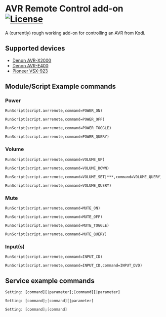 # AVR Remote Control add-on [![License](https://img.shields.io/badge/License-GPL%20v3%2B-blue.svg)](https://github.com/trazer78/script.avrremotecontrol/blob/master/LICENSE.txt)

A (currently) rough working add-on for controlling an AVR from Kodi.

## Supported devices
- [Denon AVR-X2000](/resources/help/Denon.md)
- [Denon AVR-E400](/resources/help/Denon.md)
- [Pioneer VSX-923](/resources/help/Pioneer.md)

## Module/Script Example commands

### Power
```
RunScript(script.avrremote,command=POWER_ON)
```
```
RunScript(script.avrremote,command=POWER_OFF)
```
```
RunScript(script.avrremote,command=POWER_TOGGLE)
```
```
RunScript(script.avrremote,command=POWER_QUERY)
```
### Volume
```
RunScript(script.avrremote,command=VOLUME_UP)
```
```
RunScript(script.avrremote,command=VOLUME_DOWN)
```
```
RunScript(script.avrremote,command=VOLUME_SET|***,command=VOLUME_QUERY)
```
```
RunScript(script.avrremote,command=VOLUME_QUERY)
```
### Mute
```
RunScript(script.avrremote,command=MUTE_ON)
```
```
RunScript(script.avrremote,command=MUTE_OFF)
```
```
RunScript(script.avrremote,command=MUTE_TOGGLE)
```
```
RunScript(script.avrremote,command=MUTE_QUERY)
```
### Input(s)
```
RunScript(script.avrremote,command=INPUT_CD)
```
```
RunScript(script.avrremote,command=INPUT_CD,command=INPUT_DVD)
```

## Service example commands
```
Setting: [command][|parameter];[command][|parameter]
```
```
Setting: [command];[command][|parameter]
```
```
Setting: [command];[command]
```